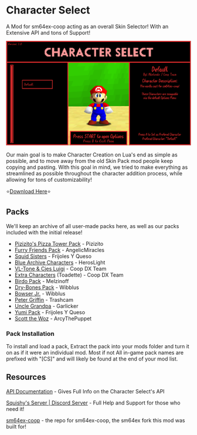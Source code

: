 # Character Select

 A Mod for sm64ex-coop acting as an overall Skin Selector! With an Extensive API and tons of Support!

 ![menu-preview](images/menu-preview.png)

 Our main goal is to make Character Creation on Lua's end as simple as possible, and to move away from the old Skin Pack mod people keep copying and pasting. With this goal in mind, we tried to make everything as streamlined as possible throughout the character addition process, while allowing for tons of customizability!

⭐[Download Here](https://github.com/Squishy6094/character-select-coop/releases)⭐

## Packs
We'll keep an archive of all user-made packs here, as well as our packs included with the initial release!

- [Pizizito's Pizza Tower Pack](https://github.com/Squishy6094/character-select-coop/raw/main/packs/char-select-pizza-tower-pack.zip) - Pizizito
- [Furry Friends Pack](https://github.com/Squishy6094/character-select-coop/raw/main/packs/char-select-furry-friends.zip) - AngelicMiracles
- [Squid Sisters](https://github.com/Squishy6094/character-select-coop/raw/main/packs/char-select-squid-sisters.zip) - Frijoles Y Queso
- [Blue Archive Characters](https://github.com/Squishy6094/character-select-coop/raw/main/packs/char-select-blue-archive.zip) - HerosLight
- [VL-Tone & Cjes Luigi](https://github.com/Squishy6094/character-select-coop/raw/main/packs/char-select-cjes-and-vl.zip) - Coop DX Team
- [Extra Characters](https://github.com/Squishy6094/character-select-coop/raw/main/packs/char-select-extra-chars.zip) (Toadette) - Coop DX Team
- [Birdo Pack](https://github.com/Squishy6094/character-select-coop/raw/main/packs/char-select-birdo.zip) - Melzinoff
- [Dry-Bones Pack](https://github.com/Squishy6094/character-select-coop/raw/main/packs/char-select-drybones.zip) - Wibblus
- [Bowser Jr.](https://github.com/Squishy6094/character-select-coop/raw/main/packs/char-select-bowserjr.zip) - Wibblus
- [Peter Griffin](https://github.com/Squishy6094/character-select-coop/raw/main/packs/char-select-peter-griffin.zip) - Trashcam
- [Uncle Grandpa](https://github.com/Squishy6094/character-select-coop/raw/main/packs/char-select-uncle-grandpa.zip) - Garlicker
- [Yumi Pack](https://github.com/Squishy6094/character-select-coop/raw/main/packs/char-select-yumi.zip) - Frijoles Y Queso
- [Scott the Woz](https://github.com/Squishy6094/character-select-coop/raw/main/packs/char-select-scott-the-woz.zip) - ArcyThePuppet

### Pack Installation
To install and load a pack, Extract the pack into your mods folder and turn it on as if it were an individual mod. Most if not All in-game pack names are prefixed with "[CS]" and will likely be found at the end of your mod list.

## Resources
 [API Documentation](API-doc.md) - Gives Full Info on the Character Select's API

 [Squishy's Server | Discord Server](https://discord.gg/2bg2FnFp6f) - Full Help and Support for those who need it!

 [sm64ex-coop](https://github.com/djoslin0/sm64ex-coop) - the repo for sm64ex-coop, the sm64ex fork this mod was built for!
